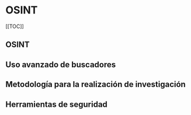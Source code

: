 # OSINT

[[TOC]]

## OSINT 

## Uso avanzado de buscadores


## Metodología para la realización de investigación

 
## Herramientas de seguridad





